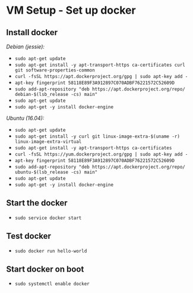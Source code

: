 # VM Setup - Set up docker


## Install docker

_Debian (jessie):_
- `sudo apt-get update`
- `sudo apt-get install -y apt-transport-https ca-certificates curl git software-properties-common`
- `curl -fsSL https://apt.dockerproject.org/gpg | sudo apt-key add -`
- `apt-key fingerprint 58118E89F3A912897C070ADBF76221572C52609D`
- `sudo add-apt-repository "deb https://apt.dockerproject.org/repo/ debian-$(lsb_release -cs) main"`
- `sudo apt-get update`
- `sudo apt-get -y install docker-engine`

_Ubuntu (16.04):_
- `sudo apt-get update`
- `sudo apt-get install -y curl git linux-image-extra-$(uname -r) linux-image-extra-virtual`
- `sudo apt-get install -y apt-transport-https ca-certificates`
- `curl -fsSL https://yum.dockerproject.org/gpg | sudo apt-key add -`
- `apt-key fingerprint 58118E89F3A912897C070ADBF76221572C52609D`
- `sudo add-apt-repository "deb https://apt.dockerproject.org/repo/ ubuntu-$(lsb_release -cs) main"`
- `sudo apt-get update`
- `sudo apt-get -y install docker-engine`


## Start the docker
- `sudo service docker start`


## Test docker
- `sudo docker run hello-world`


## Start docker on boot
- `sudo systemctl enable docker`

